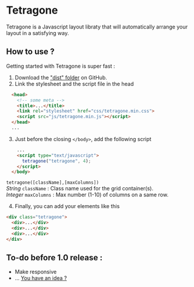 # Tetragone

Tetragone is a Javascript layout libraty that will automatically arrange your layout in a satisfying way.



## How to use ?

Getting started with Tetragone is super fast :

1. Download the ["dist" folder](https://github.com/m0wh/tetragone/tree/master/dist) on GitHub.
2. Link the stylesheet and the script file in the head
  ```html
    <head>
      <!-- some meta -->
      <title>...</title>
      <link rel="stylesheet" href="css/tetragone.min.css">
      <script src="js/tetragone.min.js"></script>
    </head>
    ...
  ```
3. Just before the closing `</body>`, add the following script
  ```html
      ...
      <script type="text/javascript">
        tetragone("tetragone", 4);
      </script>
    </body>
  ```
  `tetragone([className],[maxColumns])`  
  *String* `className` : Class name used for the grid container(s).  
  *Integer* `maxColumns` : Max number (1-10) of columns on a same row.

4. Finally, you can add your elements like this
  ```html
  <div class="tetragone">
    <div>...</div>
    <div>...</div>
    <div>...</div>
  </div>
  ```



## To-do before 1.0 release :

- Make responsive
- ... [You have an idea ?](https://github.com/m0wh/tetragone/issues)
